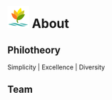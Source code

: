 ![logo](assets/img/logo48.png) About
==========

Philotheory
----------

Simplicity | Excellence | Diversity

Team
----------
